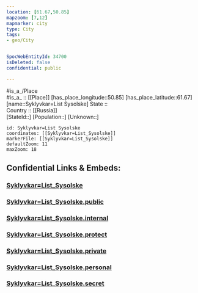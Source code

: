 ```yaml
---
location: [61.67,50.85] 
mapzoom: [7,12] 
mapmarker: city 
type: City
tags:
- geo/City


SpocWebEntityId: 34700
isDeleted: false
confidential: public

---
```

#is_a_/Place  
#is_a_ :: [[Place]] 
[has_place_longitude::50.85] 
[has_place_latitude::61.67] 
[name::Syklyvkar=List Sysolske] 
State ::  
Country :: [[Russia]]  
[StateId::] 
[Population::] 
[Unknown::] 


```leaflet
id: Syklyvkar=List Sysolske
coordinates: [[Syklyvkar=List_Sysolske]] 
markerFile: [[Syklyvkar=List_Sysolske]] 
defaultZoom: 11 
maxZoom: 18
```


## Confidential Links & Embeds: 

### [Syklyvkar=List_Sysolske](/_Standards/Earth/Continent/Europe/Europe~East/Russia/Russia~NorthWest/Komi~Republic/City/Syklyvkar=List_Sysolske.md) 

### [Syklyvkar=List_Sysolske.public](/_public/Earth/Continent/Europe/Europe~East/Russia/Russia~NorthWest/Komi~Republic/City/Syklyvkar=List_Sysolske.public.md) 

### [Syklyvkar=List_Sysolske.internal](/_internal/Earth/Continent/Europe/Europe~East/Russia/Russia~NorthWest/Komi~Republic/City/Syklyvkar=List_Sysolske.internal.md) 

### [Syklyvkar=List_Sysolske.protect](/_protect/Earth/Continent/Europe/Europe~East/Russia/Russia~NorthWest/Komi~Republic/City/Syklyvkar=List_Sysolske.protect.md) 

### [Syklyvkar=List_Sysolske.private](/_private/Earth/Continent/Europe/Europe~East/Russia/Russia~NorthWest/Komi~Republic/City/Syklyvkar=List_Sysolske.private.md) 

### [Syklyvkar=List_Sysolske.personal](/_personal/Earth/Continent/Europe/Europe~East/Russia/Russia~NorthWest/Komi~Republic/City/Syklyvkar=List_Sysolske.personal.md) 

### [Syklyvkar=List_Sysolske.secret](/_secret/Earth/Continent/Europe/Europe~East/Russia/Russia~NorthWest/Komi~Republic/City/Syklyvkar=List_Sysolske.secret.md)

